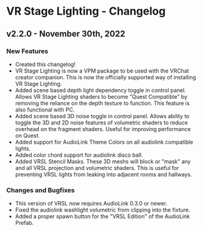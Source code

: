 # VR Stage Lighting - Changelog
## v2.2.0 - November 30th, 2022
### New Features
- Created this changelog!
- VR Stage Lighting is now a VPM package to be used with the VRChat creator companion. This is now the officially supported way of installing VR Stage Lighting.
- Added scene based depth light dependency toggle in control panel. Allows VR Stage Lighting shaders to become "Quest Compatible" by removing the reliance on the depth texture to function. This feature is also functional with PC.
- Added scene based 3D noise toggle in control panel. Allows ability to toggle the 3D and 2D noise features of volumetric shaders to reduce overhead on the fragment shaders. Useful for improving performance on Quest.
- Added support for AudioLink Theme Colors on all audiolink compatible lights.
- Added color chord support for audiolink disco ball.
- Added VRSL Stencil Masks. These 3D meshs will block or "mask" any and all VRSL projection and volumetric shaders. This is useful for preventing VRSL lights from leaking into adjacent rooms and hallways.

### Changes and Bugfixes
- This version of VRSL now requires AudioLink 0.3.0 or newer.
- Fixed the audiolink washlight volumetric from clipping into the fixture.
- Added a proper spawn button for the "VRSL Edition" of the AudioLink Prefab.



